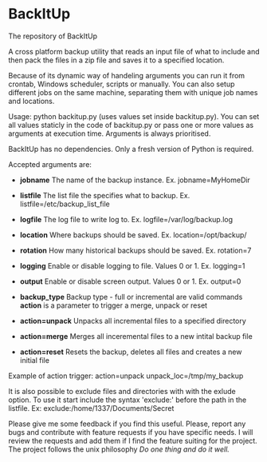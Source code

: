 # BackItUp
The repository of BackItUp

A cross platform backup utility that reads an input file of what to include and then pack the files in a zip file and saves it to a specified location.

Because of its dynamic way of handeling arguments you can run it from crontab, Windows scheduler, scripts or manually. You can also setup different jobs on the same machine, separating them with unique job names and locations.

Usage: python backitup.py (uses values set inside backitup.py). You can set all values staticly in the code of backitup.py or pass one or more values as arguments at execution time. Arguments is always prioritised.

BackItUp has no dependencies. Only a fresh version of Python is required.
 
Accepted arguments are:
* **jobname**   The name of the backup instance. Ex. jobname=MyHomeDir

* **listfile**  The list file the specifies what to backup. Ex. listfile=/etc/backup_list_file

* **logfile**   The log file to write log to. Ex. logfile=/var/log/backup.log

* **location**  Where backups should be saved. Ex. location=/opt/backup/

* **rotation**  How many historical backups should be saved. Ex. rotation=7 

* **logging**   Enable or disable logging to file. Values 0 or 1. Ex. logging=1

* **output**    Enable or disable screen output. Values 0 or 1. Ex. output=0
* **backup_type** Backup type - full or incremental are valid commands
**action** is a parameter to trigger a merge, unpack or reset

* **action=unpack**  Unpacks all incremental files to a specified directory 

* **action=merge**   Merges all inceremental files to a new intital backup file

* **action=reset**   Resets the backup, deletes all files and creates a new initial file

Example of action trigger: action=unpack unpack_loc=/tmp/my_backup

It is also possible to exclude files and directories with with the exlude option. To use it start include the syntax 'exclude:' before the path in the listfile. Ex:
exclude:/home/1337/Documents/Secret

Please give me some feedback if you find this useful. Please, report any bugs and contribute with feature requests if you have specific needs. I will review the requests and add them if I find the feature suiting for the project. The project follows the unix philosophy *Do one thing and do it well.*
